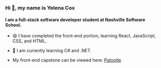 ### Hi 👋, my name is Yelena Cox 

#### I am a full-stack software developer student at Nashville Software School.

- 😄 I have completed the front-end portion, learning React, JavaScript, CSS, and HTML.

- 🌱 I am currently learning C# and .NET.

- My front-end capstone can be viewed here: [Patootle](https://github.com/yelenacox/capstone-patootle)


<!--
**yelenacox/yelenacox** is a ✨ _special_ ✨ repository because its `README.md` (this file) appears on your GitHub profile.

Here are some ideas to get you started:

- 🔭 I’m currently working on ...
- 🌱 I’m currently learning ...
- 👯 I’m looking to collaborate on ...
- 🤔 I’m looking for help with ...
- 💬 Ask me about ...
- 📫 How to reach me: ...
- 😄 Pronouns: ...
- ⚡ Fun fact: ...
-->
